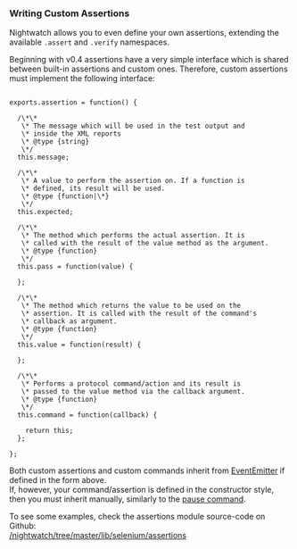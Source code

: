 ### Writing Custom Assertions

Nightwatch allows you to even define your own assertions, extending the available `.assert` and `.verify` namespaces.

Beginning with v0.4 assertions have a very simple interface which is shared between built-in assertions and custom ones. Therefore, custom assertions must implement the following interface:

<div class="sample-test" style="width: 500px">

<pre data-language="javascript"><code class="language-javascript">
exports.assertion = function() {

  /\*\*
   \* The message which will be used in the test output and
   \* inside the XML reports
   \* @type {string}
   \*/
  this.message;

  /\*\*
   \* A value to perform the assertion on. If a function is
   \* defined, its result will be used.
   \* @type {function|\*}
   \*/
  this.expected;

  /\*\*
   \* The method which performs the actual assertion. It is
   \* called with the result of the value method as the argument.
   \* @type {function}
   \*/
  this.pass = function(value) {

  };

  /\*\*
   \* The method which returns the value to be used on the
   \* assertion. It is called with the result of the command's
   \* callback as argument.
   \* @type {function}
   \*/
  this.value = function(result) {

  };

  /\*\*
   \* Performs a protocol command/action and its result is
   \* passed to the value method via the callback argument.
   \* @type {function}
   \*/
  this.command = function(callback) {

    return this;
  };

};</code></pre>

</div>

<p class="alert alert-success">Both custom assertions and custom commands inherit from <a href="http://nodejs.org/api/events.html" target="_blank">EventEmitter</a> if defined in the form above.<br>
If, however, your command/assertion is defined in the constructor style, then you must inherit manually, similarly to the <a href="https://github.com/beatfactor/nightwatch/blob/master/lib/api/commands/pause.js" target="_blank">pause command</a>.</p>

<p class="alert alert-info">To see some examples, check the assertions module source-code on Github:<br><a href="https://github.com/beatfactor/nightwatch/tree/master/lib/api/assertions" target="_blank">/nightwatch/tree/master/lib/selenium/assertions</a></p>